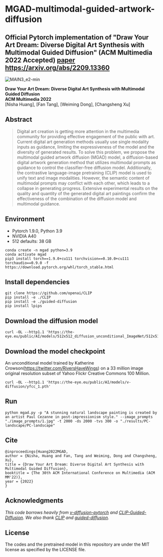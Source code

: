 # MGAD-multimodal-guided-artwork-diffusion

## Official Pytorch implementation of "Draw Your Art Dream: Diverse Digital Art Synthesis with Multimodal Guided Diffusion" (ACM Multimedia 2022 Accepted) [paper](https://arxiv.org/abs/2209.13360) https://arxiv.org/abs/2209.13360

![MAIN3_e2-min](https://github.com/haha-lisa/MGAD-multimodal-guided-artwork-diffusion/blob/main/teaser.jpg)

**Draw Your Art Dream: Diverse Digital Art Synthesis with Multimodal Guided Diffusion**<br>
**ACM Multimedia 2022**<br>
[Nisha Huang], [Fan Tang], [Weiming Dong], [Changsheng Xu]

## Abstract
> Digital art creation is getting more attention in the multimedia community for providing effective engagement of the public with art. Current digital art generation methods usually use single modality inputs as guidance, limiting the expressiveness of the model and the diversity of generated results. To solve this problem, we propose the multimodal guided artwork diffusion (MGAD) model,  a diffusion-based digital artwork generation method that utilizes multimodal prompts as guidance to control the classifier-free diffusion model. Additionally, the contrastive language-image pretraining (CLIP) model is used to unify text and image modalities. However, the semantic content of multimodal prompts may conflict with each other, which leads to a collapse in generating progress. Extensive experimental results on the quality and quantity of the generated digital art paintings confirm the effectiveness of the combination of the diffusion model and multimodal guidance.

## Environment
* Pytorch 1.9.0, Python 3.9
* NVIDIA A40
* 512 defaults: 38 GB

```
conda create -n mgad python=3.9
conda activate mgad
pip3 install torch==1.9.0+cu111 torchvision==0.10.0+cu111 torchaudio==0.9.0 -f https://download.pytorch.org/whl/torch_stable.html
```

## Install dependencies
```
git clone https://github.com/openai/CLIP
pip install -e ./CLIP
pip install -e ./guided-diffusion
pip install lpips
```

## Download the diffusion model
```
curl -OL --http1.1 'https://the-eye.eu/public/AI/models/512x512_diffusion_unconditional_ImageNet/512x512_diffusion_uncond_finetune_008100.pt'
```
## Download the model checkpoint
An unconditional model trained by Katherine Crowson(https://twitter.com/RiversHaveWings)
on a 33 million image original resolution subset of Yahoo Flickr Creative Commons 100 Million.
```
curl -OL --http1.1 'https://the-eye.eu/public/AI/models/v-diffusion/yfcc_1.pth'
```

## Run
```
python mgad.py -p "A stunning natural landscape painting is created by an artist Paul Cezanne in post-impressionism style." --image_prompts "./image_prompts/1.jpg" -t 2000 -ds 2000 -tvs 300 -o "./results/PC-landscape/PC-landscape"
```

## Cite
```
@inproceedings{Huang2022MGAD,
author = {Nisha, Huang and Fan, Tang and Weiming, Dong and Changsheng, Xu},
title = {Draw Your Art Dream: Diverse Digital Art Synthesis with Multimodal Guided Diffusion},
booktitle = {The 30th ACM International Conference on Multimedia (ACM MM'22)},
year = {2022}
}
```

## Acknowledgments
*This code borrows heavily from [v-diffusion-pytorch](https://github.com/crowsonkb/v-diffusion-pytorch) and [CLIP-Guided-Diffusion](https://github.com/nerdyrodent/CLIP-Guided-Diffusion).
We also thank [CLIP](https://github.com/openai/CLIP) and [guided-diffusion](https://github.com/openai/guided-diffusion).*

## License
The codes and the pretrained model in this repository are under the MIT license as specified by the LICENSE file.<br>
